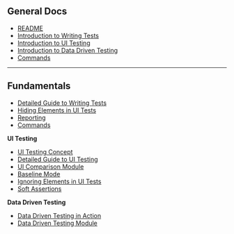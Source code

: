 ## General Docs

* [README]
* [Introduction to Writing Tests]
* [Introduction to UI Testing]
* [Introduction to Data Driven Testing]
* [Commands]

***

## Fundamentals

* [Detailed Guide to Writing Tests]
* [Hiding Elements in UI Tests]
* [Reporting]
* [Commands]

**UI Testing**

* [UI Testing Concept]
* [Detailed Guide to UI Testing]
* [UI Comparison Module]
* [Baseline Mode]
* [Ignoring Elements in UI Tests]
* [Soft Assertions]

**Data Driven Testing**

* [Data Driven Testing in Action]
* [Data Driven Testing Module]

[readme]: https://github.com/sysgears/selenium-automation-bundle/blob/master/README.md
[introduction to writing tests]: https://github.com/sysgears/selenium-automation-bundle/blob/master/docs/Introduction%20to%20Writing%20Tests.md
[introduction to ui Testing]: https://github.com/sysgears/selenium-automation-bundle/blob/master/docs/Introduction%20to%20UI%20Testing.md
[introduction to data driven testing]: https://github.com/sysgears/selenium-automation-bundle/blob/master/docs/Introduction%20to%20Data%20Driven%20Testing.md

[detailed guide to writing tests]: https://github.com/sysgears/selenium-automation-bundle/blob/master/docs/fundamentals/Writing%20Tests.md
[hiding elements in ui tests]: https://github.com/sysgears/selenium-automation-bundle/blob/master/docs/fundamentals/Hiding%20Elements.md
[reporting]: https://github.com/sysgears/selenium-automation-bundle/blob/master/docs/fundamentals/Reporting.md
[commands]: https://github.com/sysgears/selenium-automation-bundle/blob/master/docs/Commands.md

[ui testing concept]: https://github.com/sysgears/selenium-automation-bundle/blob/master/docs/fundamentals/UI%20Testing/UI%20Testing%20Concept.md
[detailed guide to ui testing]: https://github.com/sysgears/selenium-automation-bundle/blob/master/docs/fundamentals/UI%20Testing/Detailed%20Guide%20on%20UI%20Testing.md
[ui comparison module]: https://github.com/sysgears/selenium-automation-bundle/blob/master/docs/fundamentals/UI%20Testing/UI%20Comparison%20Module.md
[baseline mode]: https://github.com/sysgears/selenium-automation-bundle/blob/master/docs/fundamentals/UI%20Testing/Baseline%20Mode.md
[ignoring elements in ui tests]: https://github.com/sysgears/selenium-automation-bundle/blob/master/docs/fundamentals/UI%20Testing/Ignoring%20Elements%20in%20UI%20Tests.md
[soft assertions]: https://github.com/sysgears/selenium-automation-bundle/blob/master/docs/fundamentals/UI%20Testing/Soft%20Assertions.md

[data driven testing in action]: https://github.com/sysgears/selenium-automation-bundle/blob/master/docs/fundamentals/Data%20Driven%20Testing/Data%20Driven%20Testing%20in%20Action.md
[data driven testing module]: https://github.com/sysgears/selenium-automation-bundle/blob/master/docs/fundamentals/Data%20Driven%20Testing/Data%20Driven%20Testing%20Module.md